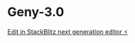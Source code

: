 # Geny-3.0

[Edit in StackBlitz next generation editor ⚡️](https://stackblitz.com/~/github.com/alinbarla/Geny-3.0)